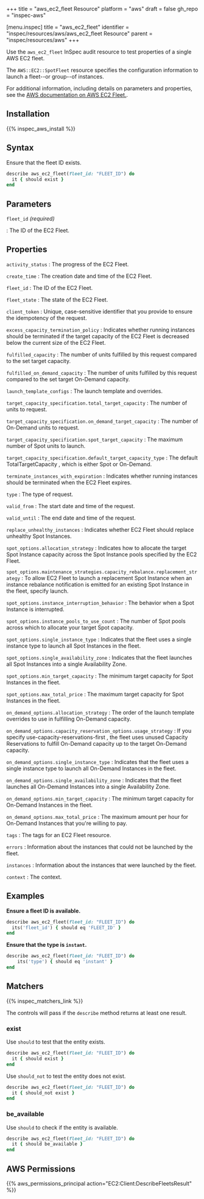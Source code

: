 +++
title = "aws_ec2_fleet Resource"
platform = "aws"
draft = false
gh_repo = "inspec-aws"

[menu.inspec]
title = "aws_ec2_fleet"
identifier = "inspec/resources/aws/aws_ec2_fleet Resource"
parent = "inspec/resources/aws"
+++

Use the `aws_ec2_fleet` InSpec audit resource to test properties of a single AWS EC2 fleet.

The `AWS::EC2::SpotFleet` resource specifies the configuration information to launch a fleet--or group--of instances.

For additional information, including details on parameters and properties, see the [AWS documentation on AWS EC2 Fleet.](https://docs.aws.amazon.com/AWSCloudFormation/latest/UserGuide/aws-resource-ec2-ec2fleet.html).

## Installation

{{% inspec_aws_install %}}

## Syntax

Ensure that the fleet ID exists.

```ruby
describe aws_ec2_fleet(fleet_id: "FLEET_ID") do
  it { should exist }
end
```

## Parameters

`fleet_id` _(required)_

: The ID of the EC2 Fleet.

## Properties

`activity_status`
: The progress of the EC2 Fleet.

`create_time`
: The creation date and time of the EC2 Fleet.

`fleet_id`
: The ID of the EC2 Fleet.

`fleet_state`
: The state of the EC2 Fleet.

`client_token`
: Unique, case-sensitive identifier that you provide to ensure the idempotency of the request.

`excess_capacity_termination_policy`
: Indicates whether running instances should be terminated if the target capacity of the EC2 Fleet is decreased below the current size of the EC2 Fleet.

`fulfilled_capacity`
: The number of units fulfilled by this request compared to the set target capacity.

`fulfilled_on_demand_capacity`
: The number of units fulfilled by this request compared to the set target On-Demand capacity.

`launch_template_configs`
: The launch template and overrides.

`target_capacity_specification.total_target_capacity`
: The number of units to request.

`target_capacity_specification.on_demand_target_capacity`
: The number of On-Demand units to request.

`target_capacity_specification.spot_target_capacity`
: The maximum number of Spot units to launch.

`target_capacity_specification.default_target_capacity_type`
: The default TotalTargetCapacity , which is either Spot or On-Demand.

`terminate_instances_with_expiration`
: Indicates whether running instances should be terminated when the EC2 Fleet expires.

`type`
: The type of request.

`valid_from`
: The start date and time of the request.

`valid_until`
: The end date and time of the request.

`replace_unhealthy_instances`
: Indicates whether EC2 Fleet should replace unhealthy Spot Instances.

`spot_options.allocation_strategy`
: Indicates how to allocate the target Spot Instance capacity across the Spot Instance pools specified by the EC2 Fleet.

`spot_options.maintenance_strategies.capacity_rebalance.replacement_strategy`
: To allow EC2 Fleet to launch a replacement Spot Instance when an instance rebalance notification is emitted for an existing Spot Instance in the fleet, specify launch.

`spot_options.instance_interruption_behavior`
: The behavior when a Spot Instance is interrupted.

`spot_options.instance_pools_to_use_count`
: The number of Spot pools across which to allocate your target Spot capacity.

`spot_options.single_instance_type`
: Indicates that the fleet uses a single instance type to launch all Spot Instances in the fleet.

`spot_options.single_availability_zone`
: Indicates that the fleet launches all Spot Instances into a single Availability Zone.

`spot_options.min_target_capacity`
: The minimum target capacity for Spot Instances in the fleet.

`spot_options.max_total_price`
: The maximum target capacity for Spot Instances in the fleet.

`on_demand_options.allocation_strategy`
: The order of the launch template overrides to use in fulfilling On-Demand capacity.

`on_demand_options.capacity_reservation_options.usage_strategy`
: If you specify use-capacity-reservations-first , the fleet uses unused Capacity Reservations to fulfill On-Demand capacity up to the target On-Demand capacity.

`on_demand_options.single_instance_type`
: Indicates that the fleet uses a single instance type to launch all On-Demand Instances in the fleet.

`on_demand_options.single_availability_zone`
: Indicates that the fleet launches all On-Demand Instances into a single Availability Zone.

`on_demand_options.min_target_capacity`
: The minimum target capacity for On-Demand Instances in the fleet.

`on_demand_options.max_total_price`
: The maximum amount per hour for On-Demand Instances that you're willing to pay.

`tags`
: The tags for an EC2 Fleet resource.

`errors`
: Information about the instances that could not be launched by the fleet.

`instances`
: Information about the instances that were launched by the fleet.

`context`
: The context.

## Examples

**Ensure a fleet ID is available.**

```ruby
describe aws_ec2_fleet(fleet_id: "FLEET_ID") do
  its('fleet_id') { should eq 'FLEET_ID' }
end
```

**Ensure that the type is `instant`.**

```ruby
describe aws_ec2_fleet(fleet_id: "FLEET_ID") do
    its('type') { should eq 'instant' }
end
```

## Matchers

{{% inspec_matchers_link %}}

The controls will pass if the `describe` method returns at least one result.

### exist

Use `should` to test that the entity exists.

```ruby
describe aws_ec2_fleet(fleet_id: "FLEET_ID") do
  it { should exist }
end
```

Use `should_not` to test the entity does not exist.

```ruby
describe aws_ec2_fleet(fleet_id: "FLEET_ID") do
  it { should_not exist }
end
```

### be_available

Use `should` to check if the entity is available.

```ruby
describe aws_ec2_fleet(fleet_id: "FLEET_ID") do
  it { should be_available }
end
```

## AWS Permissions

{{% aws_permissions_principal action="EC2:Client:DescribeFleetsResult" %}}
